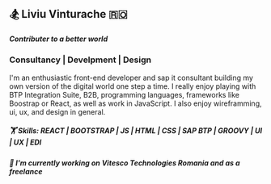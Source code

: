 ## 🏂 Liviu Vinturache 🇷🇴

##### Contributer to a better world 
### Consultancy | Develpment | Design

I'm an enthusiastic front-end developer and sap it consultant building my own version of the digital world one step a time. I really enjoy playing with BTP Integration Suite, B2B, programming languages, frameworks like Boostrap or React, as well as work in JavaScript.
I also enjoy wireframming, ui, ux, and design in general.

##### 🏋️ Skills: REACT | BOOTSTRAP | JS | HTML | CSS | SAP BTP | GROOVY | UI | UX | EDI

##### 💼 I'm currently working on Vitesco Technologies Romania and as a freelance
